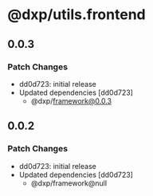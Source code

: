 # @dxp/utils.frontend

## 0.0.3

### Patch Changes

- dd0d723: initial release
- Updated dependencies [dd0d723]
    - @dxp/framework@0.0.3

## 0.0.2

### Patch Changes

- dd0d723: initial release
- Updated dependencies [dd0d723]
    - @dxp/framework@null
